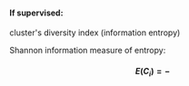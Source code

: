 #### If supervised:

cluster's diversity index (information entropy)

Shannon information measure of entropy:
#### $$E(C_i)=-$$